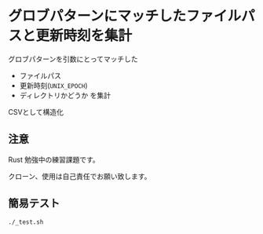 # グロブパターンにマッチしたファイルパスと更新時刻を集計

グロブパターンを引数にとってマッチした
- ファイルパス
- 更新時刻(`UNIX_EPOCH`)
- ディレクトリかどうか
を集計

CSVとして構造化

## 注意

Rust 勉強中の練習課題です。

クローン、使用は自己責任でお願い致します。

## 簡易テスト

`./_test.sh`
